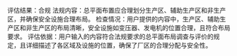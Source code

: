 评估结果：合规
法规内容：总平面布置应合理划分生产区、辅助生产区和非生产区，并确保安全设施合理布局。
检查情况：用户提供的内容中，生产区、辅助生产区和非生产区的布局清晰，安全设施如变压器、发电机的位置合理，且符合布局要求。
评估依据：用户输入的内容符合法规要求的总平面布局调查与评价的规定，且详细描述了各区域及设施的位置，确保了厂区的合理分配与安全性。